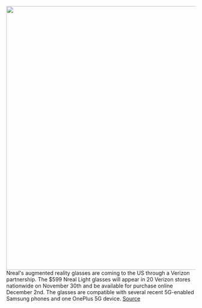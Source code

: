 <img src='https://cdn.vox-cdn.com/thumbor/ebN5YPsT5FHPcwz0t-Cyj94NGsI=/0x0:1920x1080/1200x800/filters:focal(807x387:1113x693)/cdn.vox-cdn.com/uploads/chorus_image/image/70159741/Nreal_Light_3_.0.jpeg' width='700px' /><br/>
Nreal's augmented reality glasses are coming to the US through a Verizon partnership. The $599 Nreal Light glasses will appear in 20 Verizon stores nationwide on November 30th and be available for purchase online December 2nd. The glasses are compatible with several recent 5G-enabled Samsung phones and one OnePlus 5G device.
<a href='https://www.theverge.com/2021/11/18/22789172/nreal-light-mixed-reality-glasses-us-launch-verizon'> Source <a/>